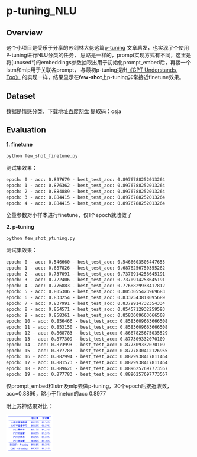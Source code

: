 # p-tuning_NLU


## Overview

这个小项目是受乐于分享的苏剑林大佬这篇[p-tuning](https://kexue.fm/archives/8295) 文章启发，也实现了个使用P-tuning进行NLU分类的任务，
思路是一样的，prompt实现方式有不同，这里是将[unused*]的embeddings参数抽取出用于初始化prompt_embed后，再接一个lstm和mlp用于关联各prompt，
与最初p-tuning提出[《GPT Understands, Too》](https://arxiv.org/abs/2103.10385) 的实现一样，结果显示在**few-shot**上p-tuning非常接近finetune效果。


## Dataset

数据是情感分类，下载地址[百度网盘](https://pan.baidu.com/s/1QonWjVp2Ef4Q6JxSbQ_cXg) 提取码：osja


## Evaluation

**1. finetune**
```
python few_shot_finetune.py
```
测试集效果：
```
epoch: 0 - acc: 0.897679 - best_test_acc: 0.8976788252013264
epoch: 1 - acc: 0.876362 - best_test_acc: 0.8976788252013264
epoch: 2 - acc: 0.884889 - best_test_acc: 0.8976788252013264
epoch: 3 - acc: 0.884415 - best_test_acc: 0.8976788252013264
epoch: 4 - acc: 0.884415 - best_test_acc: 0.8976788252013264
```
全量参数对小样本进行finetune，仅1个epoch就收敛了

**2. p-tuning**
```
python few_shot_ptuning.py
```
测试集效果：
```
epoch: 0 - acc: 0.546660 - best_test_acc: 0.5466603505447655
epoch: 1 - acc: 0.687826 - best_test_acc: 0.6878256750355282
epoch: 2 - acc: 0.737091 - best_test_acc: 0.7370914258645191
epoch: 3 - acc: 0.722406 - best_test_acc: 0.7370914258645191
epoch: 4 - acc: 0.776883 - best_test_acc: 0.7768829938417812
epoch: 5 - acc: 0.805306 - best_test_acc: 0.8053055423969683
epoch: 6 - acc: 0.833254 - best_test_acc: 0.8332543818095689
epoch: 7 - acc: 0.837991 - best_test_acc: 0.8379914732354334
epoch: 8 - acc: 0.854571 - best_test_acc: 0.8545712932259593
epoch: 9 - acc: 0.858361 - best_test_acc: 0.8583609663666508
epoch: 10 - acc: 0.856466 - best_test_acc: 0.8583609663666508
epoch: 11 - acc: 0.853150 - best_test_acc: 0.8583609663666508
epoch: 12 - acc: 0.868783 - best_test_acc: 0.8687825675035529
epoch: 13 - acc: 0.877309 - best_test_acc: 0.877309332070109
epoch: 14 - acc: 0.873993 - best_test_acc: 0.877309332070109
epoch: 15 - acc: 0.877783 - best_test_acc: 0.8777830412126955
epoch: 16 - acc: 0.882994 - best_test_acc: 0.8829938417811464
epoch: 17 - acc: 0.881573 - best_test_acc: 0.8829938417811464
epoch: 18 - acc: 0.889626 - best_test_acc: 0.8896257697773567
epoch: 19 - acc: 0.877783 - best_test_acc: 0.8896257697773567
```
仅prompt_embed和lstm及mlp去做p-tuning，20个epoch后接近收敛，acc=0.8896，略小于finetun的acc 0.8977

附上苏神结果对比：

<img src="img.png" alt="img" height="25%" width="25%" />

